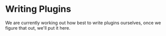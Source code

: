 # Writing Plugins

We are currently working out how best to write plugins ourselves, once we figure that out, we'll put it here.
